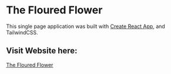# The Floured Flower

This single page application was built with [Create React App](https://github.com/facebook/create-react-app), and TailwindCSS. 

## Visit Website here:
[The Floured Flower](www.theflouredflower.com)

